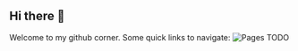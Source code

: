 ## Hi there 👋
Welcome to my github corner. 
Some quick links to navigate: 
![Pages TODO](ventuaer.github.io) 

